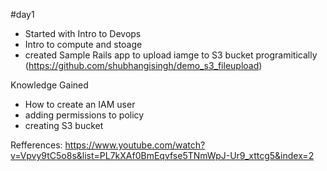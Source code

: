 #day1
- Started with Intro to Devops 
- Intro to compute and stoage
- created Sample Rails app to upload iamge to S3 bucket programitically  (https://github.com/shubhangisingh/demo_s3_fileupload)

Knowledge Gained
 - How to create an IAM user
 - adding permissions to policy
 - creating S3 bucket

Refferences:
https://www.youtube.com/watch?v=Vpvy9tC5o8s&list=PL7kXAf0BmEqvfse5TNmWpJ-Ur9_xttcg5&index=2
